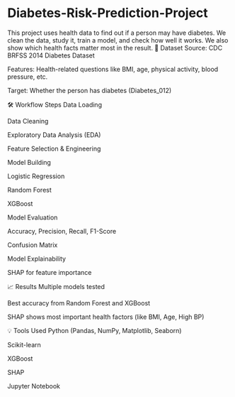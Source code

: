 # Diabetes-Risk-Prediction-Project
This project uses health data to find out if a person may have diabetes. We clean the data, study it, train a model, and check how well it works. We also show which health facts matter most in the result.
📂 Dataset
Source: CDC BRFSS 2014 Diabetes Dataset

Features: Health-related questions like BMI, age, physical activity, blood pressure, etc.

Target: Whether the person has diabetes (Diabetes_012)

🛠️ Workflow Steps
Data Loading

Data Cleaning

Exploratory Data Analysis (EDA)

Feature Selection & Engineering

Model Building

Logistic Regression

Random Forest

XGBoost

Model Evaluation

Accuracy, Precision, Recall, F1-Score

Confusion Matrix

Model Explainability

SHAP for feature importance

📈 Results
Multiple models tested

Best accuracy from Random Forest and XGBoost

SHAP shows most important health factors (like BMI, Age, High BP)

💡 Tools Used
Python (Pandas, NumPy, Matplotlib, Seaborn)

Scikit-learn

XGBoost

SHAP

Jupyter Notebook

